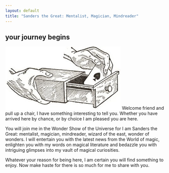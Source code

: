 ```yaml
---
layout: default
title: "Sanders the Great: Mentalist, Magician, Mindreader"
---
```

your journey begins
-------------------
![box](./img/box.jpg "your journey begins")
Welcome friend and pull up a chair, I have something interesting to tell you. 
Whether you have arrived here by chance, or by choice I am pleased you are here.

You will join me in the Wonder Show of the Universe for I am Sanders the Great: 
mentalist, magician, mindreader, wizard of the east, wonder of wonders. 
I will entertain you with the latest news from the World of magic, 
enlighten you with my words on magical literature and bedazzle you with intriguing 
glimpses into my vault of magical curiosities.

Whatever your reason for being here, I am certain you will find something to enjoy. Now make haste for there is so much for me to share with you.

